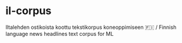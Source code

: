 # il-corpus
Iltalehden ostikoista koottu tekstikorpus koneoppimiseen 🇫🇮 / Finnish language news headlines text corpus for ML

